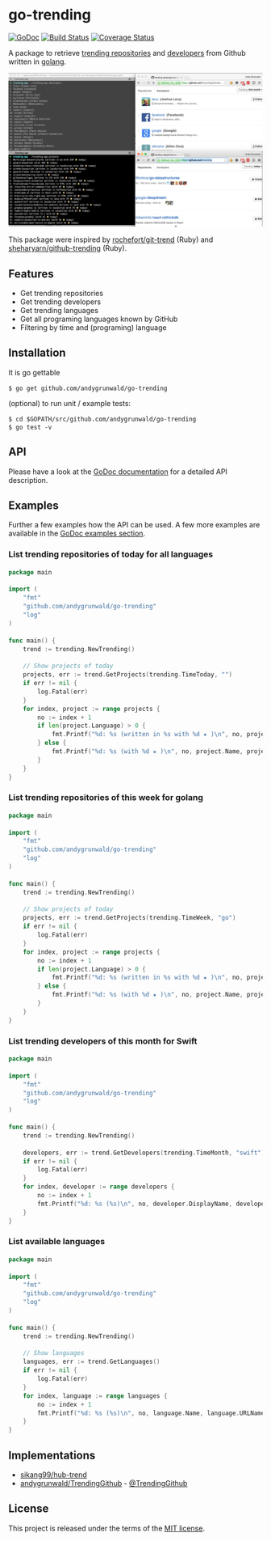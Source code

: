 # go-trending

[![GoDoc](https://godoc.org/github.com/andygrunwald/go-trending?status.svg)](https://godoc.org/github.com/andygrunwald/go-trending)
[![Build Status](https://travis-ci.org/andygrunwald/go-trending.svg?branch=master)](https://travis-ci.org/andygrunwald/go-trending)
[![Coverage Status](https://coveralls.io/repos/andygrunwald/go-trending/badge.svg?branch=master&service=github)](https://coveralls.io/github/andygrunwald/go-trending?branch=master)

A package to retrieve [trending repositories](https://github.com/trending) and [developers](https://github.com/trending/developers) from Github written in [golang](https://golang.org/).

[![trending package showcase](./img/go-trending-shrinked.png "trending package showcase")](https://raw.githubusercontent.com/andygrunwald/go-trending/master/img/go-trending-shrinked.png)

This package were inspired by [rochefort/git-trend](https://github.com/rochefort/git-trend) (Ruby) and [sheharyarn/github-trending](https://github.com/sheharyarn/github-trending) (Ruby).

## Features

* Get trending repositories
* Get trending developers
* Get trending languages
* Get all programing languages known by GitHub
* Filtering by time and (programing) language

## Installation

It is go gettable

    $ go get github.com/andygrunwald/go-trending

(optional) to run unit / example tests:

    $ cd $GOPATH/src/github.com/andygrunwald/go-trending
    $ go test -v

## API

Please have a look at the [GoDoc documentation](https://godoc.org/github.com/andygrunwald/go-trending) for a detailed API description.

## Examples

Further a few examples how the API can be used.
A few more examples are available in the [GoDoc examples section](https://godoc.org/github.com/andygrunwald/go-trending#pkg-examples).

### List trending repositories of today for all languages

```go
package main

import (
	"fmt"
	"github.com/andygrunwald/go-trending"
	"log"
)

func main() {
	trend := trending.NewTrending()

	// Show projects of today
	projects, err := trend.GetProjects(trending.TimeToday, "")
	if err != nil {
		log.Fatal(err)
	}
	for index, project := range projects {
		no := index + 1
		if len(project.Language) > 0 {
			fmt.Printf("%d: %s (written in %s with %d ★ )\n", no, project.Name, project.Language, project.Stars)
		} else {
			fmt.Printf("%d: %s (with %d ★ )\n", no, project.Name, project.Stars)
		}
	}
}
```

### List trending repositories of this week for golang

```go
package main

import (
	"fmt"
	"github.com/andygrunwald/go-trending"
	"log"
)

func main() {
	trend := trending.NewTrending()

	// Show projects of today
	projects, err := trend.GetProjects(trending.TimeWeek, "go")
	if err != nil {
		log.Fatal(err)
	}
	for index, project := range projects {
		no := index + 1
		if len(project.Language) > 0 {
			fmt.Printf("%d: %s (written in %s with %d ★ )\n", no, project.Name, project.Language, project.Stars)
		} else {
			fmt.Printf("%d: %s (with %d ★ )\n", no, project.Name, project.Stars)
		}
	}
}
```

### List trending developers of this month for Swift

```go
package main

import (
	"fmt"
	"github.com/andygrunwald/go-trending"
	"log"
)

func main() {
	trend := trending.NewTrending()

	developers, err := trend.GetDevelopers(trending.TimeMonth, "swift")
	if err != nil {
		log.Fatal(err)
	}
	for index, developer := range developers {
		no := index + 1
		fmt.Printf("%d: %s (%s)\n", no, developer.DisplayName, developer.FullName)
	}
}
```

### List available languages

```go
package main

import (
	"fmt"
	"github.com/andygrunwald/go-trending"
	"log"
)

func main() {
	trend := trending.NewTrending()

	// Show languages
	languages, err := trend.GetLanguages()
	if err != nil {
		log.Fatal(err)
	}
	for index, language := range languages {
		no := index + 1
		fmt.Printf("%d: %s (%s)\n", no, language.Name, language.URLName)
	}
}

```

## Implementations

* [sikang99/hub-trend](https://github.com/sikang99/hub-trend/)
* [andygrunwald/TrendingGithub](https://github.com/andygrunwald/TrendingGithub) - [@TrendingGithub](https://twitter.com/TrendingGithub)

## License

This project is released under the terms of the [MIT license](http://en.wikipedia.org/wiki/MIT_License).
